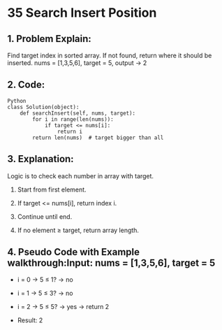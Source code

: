 # 35 Search Insert Position
## 1. Problem Explain:
Find target index in sorted array. If not found, return where it should be inserted.
nums = [1,3,5,6], target = 5, output -> 2

## 2. Code:
```
Python
class Solution(object):
    def searchInsert(self, nums, target):
        for i in range(len(nums)):
            if target <= nums[i]:
                return i
        return len(nums)  # target bigger than all
```
## 3. Explanation:
Logic is to check each number in array with target.

1. Start from first element.

2. If target <= nums[i], return index i.

3. Continue until end.

4. If no element ≥ target, return array length.
   
## 4. Pseudo Code with Example walkthrough:Input: nums = [1,3,5,6], target = 5

- i = 0 → 5 ≤ 1? → no

- i = 1 → 5 ≤ 3? → no

- i = 2 → 5 ≤ 5? → yes → return 2

- Result: 2
